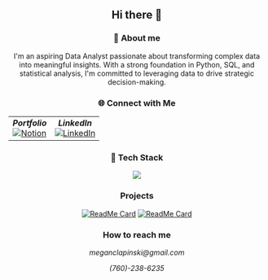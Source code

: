 <div align = "center">

## Hi there 👋

### 🚀 About me
I'm an aspiring Data Analyst passionate about transforming complex data into meaningful insights. With a strong foundation in Python, SQL, and statistical analysis, I'm committed to leveraging data to drive strategic decision-making. 
### 🌐 Connect with Me 
<table>
  <tr>
    <td align="center">
      <b><i>Portfolio</i></b><br>
      <a href="https://warm-guitar-6ca.notion.site/Portfolio-1c9f0b114af0808ca9e2fbb6fd257334?pvs=4">
        <img src="https://skillicons.dev/icons?i=notion&theme=light" alt="Notion" />
      </a>
    </td>
    <td align="center">
      <b><i>LinkedIn</i></b><br>
      <a href="https://www.linkedin.com/in/megan-clapinski-67b5622ab/">
        <img src="https://skillicons.dev/icons?i=linkedin&theme=light" alt="LinkedIn" />
      </a>
    </td>
  </tr>
</table>



### 👾 Tech Stack 
<p align="center">
  <a href="https://skillicons.dev">
    <img src="https://skillicons.dev/icons?i=git,html,css,docker,bootstrap,js,mongodb,py,react,mysql" />
  </a>
</p>

### Projects 
[![ReadMe Card](https://github-readme-stats.vercel.app/api/pin/?username=meganclapinski25&repo=workout-AI-gen)](https://github.com/meganclapinski/movie-picker)
[![ReadMe Card](https://github-readme-stats.vercel.app/api/pin/?username=meganclapinski25&repo=EuroFootballAnalysis)](https://github.com/meganclapinski/EuroFootballAnalysis)

### How to reach me 
  <p><i>meganclapinski@gmail.com</i></p>
  <p><i>(760)-238-6235</i></p>

</div>
